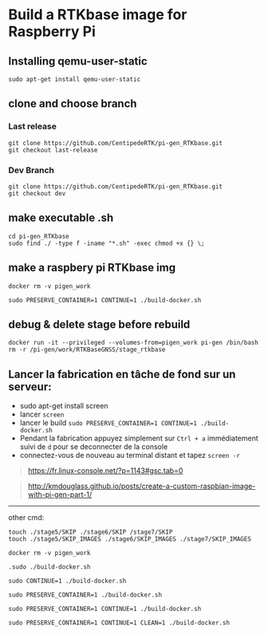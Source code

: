 # Build a RTKbase image for Raspberry Pi

## Installing qemu-user-static

```sudo apt-get install qemu-user-static```

## clone and choose branch

### Last release

```
git clone https://github.com/CentipedeRTK/pi-gen_RTKbase.git
git checkout last-release
```

### Dev Branch

```
git clone https://github.com/CentipedeRTK/pi-gen_RTKbase.git
git checkout dev
```

## make executable .sh

```
cd pi-gen_RTKbase
sudo find ./ -type f -iname "*.sh" -exec chmod +x {} \;
```

## make a raspbery pi RTKbase img

```
docker rm -v pigen_work

sudo PRESERVE_CONTAINER=1 CONTINUE=1 ./build-docker.sh

```

## debug & delete stage before rebuild

```
docker run -it --privileged --volumes-from=pigen_work pi-gen /bin/bash
rm -r /pi-gen/work/RTKBaseGNSS/stage_rtkbase
```


## Lancer la fabrication en tâche de fond sur un serveur:

* sudo apt-get install screen
* lancer ```screen```
* lancer le build ```sudo PRESERVE_CONTAINER=1 CONTINUE=1 ./build-docker.sh```
* Pendant la fabrication appuyez simplement sur ```Ctrl + a``` immédiatement suivi de ```d``` pour se deconnecter de la console
* connectez-vous de nouveau au terminal distant et tapez ```screen -r```

> https://fr.linux-console.net/?p=1143#gsc.tab=0

> http://kmdouglass.github.io/posts/create-a-custom-raspbian-image-with-pi-gen-part-1/


--------------------------------

other cmd:

```
touch ./stage5/SKIP ./stage6/SKIP /stage7/SKIP
touch ./stage5/SKIP_IMAGES ./stage6/SKIP_IMAGES ./stage7/SKIP_IMAGES

docker rm -v pigen_work

.sudo ./build-docker.sh

sudo CONTINUE=1 ./build-docker.sh

sudo PRESERVE_CONTAINER=1 ./build-docker.sh

sudo PRESERVE_CONTAINER=1 CONTINUE=1 ./build-docker.sh

sudo PRESERVE_CONTAINER=1 CONTINUE=1 CLEAN=1 ./build-docker.sh
```
